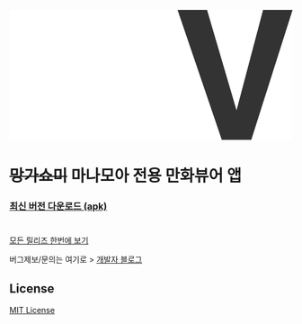[![logo](/web/logo_static.svg "MangaView")](https://junheah.github.io/MangaViewAndroid/)


# ~~망가쇼미~~ 마나모아 전용 만화뷰어 앱 #


### [최신 버전 다운로드 (apk)](https://junheah.github.io/MangaViewAndroid/) ###

#
[모든 릴리즈 한번에 보기](https://github.com/junheah/MangaViewAndroid/tree/master/app/release)

버그제보/문의는 여기로 > [개발자 블로그](https://blog.naver.com/imaginaly)

## License ##
[MIT License](/LICENSE)
